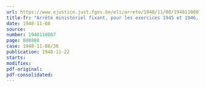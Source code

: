 ```yaml
---
url: https://www.ejustice.just.fgov.be/eli/arrete/1948/11/08/1948110807/justel
title-fr: "Arrêté ministériel fixant, pour les exercices 1945 et 1946, la contribution définitive, à caractère obligatoire, à verser au Conseil professionnel du Commerce de la Quincaillerie et des Articles de ménage, en liquidation"
date: 1948-11-08
source:
number: 1948110807
page: 888888
case: 1948-11-08/36
publication: 1948-11-22
starts:
modifies:
pdf-original:
pdf-consolidated:
---
```


